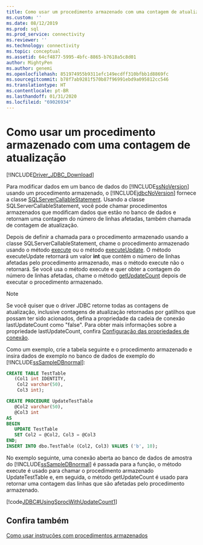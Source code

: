 ```yaml
---
title: Como usar um procedimento armazenado com uma contagem de atualização | Microsoft Docs
ms.custom: ''
ms.date: 08/12/2019
ms.prod: sql
ms.prod_service: connectivity
ms.reviewer: ''
ms.technology: connectivity
ms.topic: conceptual
ms.assetid: 64cf4877-5995-4bfc-8865-b7618a5c8d01
author: MightyPen
ms.author: genemi
ms.openlocfilehash: 851974955b9311efc149ecdff310bfbb1d8869fc
ms.sourcegitcommit: b78f7ab9281f570b87f96991ebd9a095812cc546
ms.translationtype: HT
ms.contentlocale: pt-BR
ms.lasthandoff: 01/31/2020
ms.locfileid: "69026934"
---
```

# <a name="using-a-stored-procedure-with-an-update-count"></a>Como usar um procedimento armazenado com uma contagem de atualização

[!INCLUDE[Driver_JDBC_Download](../../includes/driver_jdbc_download.md)]

Para modificar dados em um banco de dados do [!INCLUDE[ssNoVersion](../../includes/ssnoversion-md.md)] usando um procedimento armazenado, o [!INCLUDE[jdbcNoVersion](../../includes/jdbcnoversion_md.md)] fornece a classe [SQLServerCallableStatement](../../connect/jdbc/reference/sqlservercallablestatement-class.md). Usando a classe SQLServerCallableStatement, você pode chamar procedimentos armazenados que modificam dados que estão no banco de dados e retornam uma contagem do número de linhas afetadas, também chamada de contagem de atualização.

Depois de definir a chamada para o procedimento armazenado usando a classe SQLServerCallableStatement, chame o procedimento armazenado usando o método [execute](../../connect/jdbc/reference/execute-method-sqlserverstatement.md) ou o método [executeUpdate](../../connect/jdbc/reference/executeupdate-method-sqlserverstatement.md). O método executeUpdate retornará um valor **int** que contém o número de linhas afetadas pelo procedimento armazenado, mas o método execute não o retornará. Se você usa o método execute e quer obter a contagem do número de linhas afetadas, chame o método [getUpdateCount](../../connect/jdbc/reference/getupdatecount-method-sqlserverstatement.md) depois de executar o procedimento armazenado.

> [!NOTE]  
> Se você quiser que o driver JDBC retorne todas as contagens de atualização, inclusive contagens de atualização retornadas por gatilhos que possam ter sido acionados, defina a propriedade da cadeia de conexão lastUpdateCount como "false". Para obter mais informações sobre a propriedade lastUpdateCount, confira [Configuração das propriedades de conexão](../../connect/jdbc/setting-the-connection-properties.md).

Como um exemplo, crie a tabela seguinte e o procedimento armazenado e insira dados de exemplo no banco de dados de exemplo do [!INCLUDE[ssSampleDBnormal](../../includes/sssampledbnormal_md.md)]:

```sql
CREATE TABLE TestTable
   (Col1 int IDENTITY,
    Col2 varchar(50),
    Col3 int);  

CREATE PROCEDURE UpdateTestTable  
   @Col2 varchar(50),  
   @Col3 int  
AS  
BEGIN  
   UPDATE TestTable  
   SET Col2 = @Col2, Col3 = @Col3  
END;  
INSERT INTO dbo.TestTable (Col2, Col3) VALUES ('b', 10);  
```

No exemplo seguinte, uma conexão aberta ao banco de dados de amostra do [!INCLUDE[ssSampleDBnormal](../../includes/sssampledbnormal_md.md)] é passada para a função, o método execute é usado para chamar o procedimento armazenado UpdateTestTable e, em seguida, o método getUpdateCount é usado para retornar uma contagem das linhas que são afetadas pelo procedimento armazenado.

[!code[JDBC#UsingSprocWithUpdateCount1](../../connect/jdbc/codesnippet/Java/using-a-stored-procedure_0_1.java)]

## <a name="see-also"></a>Confira também

[Como usar instruções com procedimentos armazenados](../../connect/jdbc/using-statements-with-stored-procedures.md)
